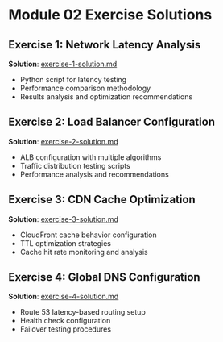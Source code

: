 # Module 02 Exercise Solutions

## Exercise 1: Network Latency Analysis
**Solution**: [exercise-1-solution.md](exercise-1-solution.md)
- Python script for latency testing
- Performance comparison methodology
- Results analysis and optimization recommendations

## Exercise 2: Load Balancer Configuration  
**Solution**: [exercise-2-solution.md](exercise-2-solution.md)
- ALB configuration with multiple algorithms
- Traffic distribution testing scripts
- Performance analysis and recommendations

## Exercise 3: CDN Cache Optimization
**Solution**: [exercise-3-solution.md](exercise-3-solution.md)
- CloudFront cache behavior configuration
- TTL optimization strategies
- Cache hit rate monitoring and analysis

## Exercise 4: Global DNS Configuration
**Solution**: [exercise-4-solution.md](exercise-4-solution.md)
- Route 53 latency-based routing setup
- Health check configuration
- Failover testing procedures
